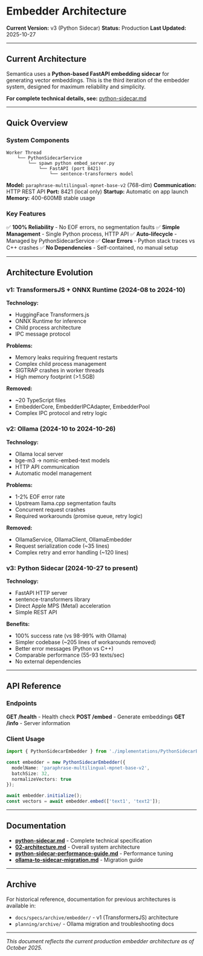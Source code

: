 # Embedder Architecture

**Current Version:** v3 (Python Sidecar)
**Status:** Production
**Last Updated:** 2025-10-27

---

## Current Architecture

Semantica uses a **Python-based FastAPI embedding sidecar** for generating vector embeddings. This is the third iteration of the embedder system, designed for maximum reliability and simplicity.

**For complete technical details, see:** [python-sidecar.md](./python-sidecar.md)

---

## Quick Overview

### System Components

```
Worker Thread
    └── PythonSidecarService
        └── spawn python embed_server.py
            └── FastAPI (port 8421)
                └── sentence-transformers model
```

**Model:** `paraphrase-multilingual-mpnet-base-v2` (768-dim)
**Communication:** HTTP REST API
**Port:** 8421 (local only)
**Startup:** Automatic on app launch
**Memory:** 400-600MB stable usage

### Key Features

✅ **100% Reliability** - No EOF errors, no segmentation faults
✅ **Simple Management** - Single Python process, HTTP API
✅ **Auto-lifecycle** - Managed by PythonSidecarService
✅ **Clear Errors** - Python stack traces vs C++ crashes
✅ **No Dependencies** - Self-contained, no manual setup

---

## Architecture Evolution

### v1: TransformersJS + ONNX Runtime (2024-08 to 2024-10)

**Technology:**
- HuggingFace Transformers.js
- ONNX Runtime for inference
- Child process architecture
- IPC message protocol

**Problems:**
- Memory leaks requiring frequent restarts
- Complex child process management
- SIGTRAP crashes in worker threads
- High memory footprint (>1.5GB)

**Removed:**
- ~20 TypeScript files
- EmbedderCore, EmbedderIPCAdapter, EmbedderPool
- Complex IPC protocol and retry logic

### v2: Ollama (2024-10 to 2024-10-26)

**Technology:**
- Ollama local server
- bge-m3 → nomic-embed-text models
- HTTP API communication
- Automatic model management

**Problems:**
- 1-2% EOF error rate
- Upstream llama.cpp segmentation faults
- Concurrent request crashes
- Required workarounds (promise queue, retry logic)

**Removed:**
- OllamaService, OllamaClient, OllamaEmbedder
- Request serialization code (~35 lines)
- Complex retry and error handling (~120 lines)

### v3: Python Sidecar (2024-10-27 to present)

**Technology:**
- FastAPI HTTP server
- sentence-transformers library
- Direct Apple MPS (Metal) acceleration
- Simple REST API

**Benefits:**
- 100% success rate (vs 98-99% with Ollama)
- Simpler codebase (~205 lines of workarounds removed)
- Better error messages (Python vs C++)
- Comparable performance (55-93 texts/sec)
- No external dependencies

---

## API Reference

### Endpoints

**GET /health** - Health check
**POST /embed** - Generate embeddings
**GET /info** - Server information

### Client Usage

```typescript
import { PythonSidecarEmbedder } from './implementations/PythonSidecarEmbedder';

const embedder = new PythonSidecarEmbedder({
  modelName: 'paraphrase-multilingual-mpnet-base-v2',
  batchSize: 32,
  normalizeVectors: true
});

await embedder.initialize();
const vectors = await embedder.embed(['text1', 'text2']);
```

---

## Documentation

- **[python-sidecar.md](./python-sidecar.md)** - Complete technical specification
- **[02-architecture.md](./02-architecture.md)** - Overall system architecture
- **[python-sidecar-performance-guide.md](../guides/python-sidecar-performance-guide.md)** - Performance tuning
- **[ollama-to-sidecar-migration.md](../guides/ollama-to-sidecar-migration.md)** - Migration guide

---

## Archive

For historical reference, documentation for previous architectures is available in:
- `docs/specs/archive/embedder/` - v1 (TransformersJS) architecture
- `planning/archive/` - Ollama migration and troubleshooting docs

---

*This document reflects the current production embedder architecture as of October 2025.*
